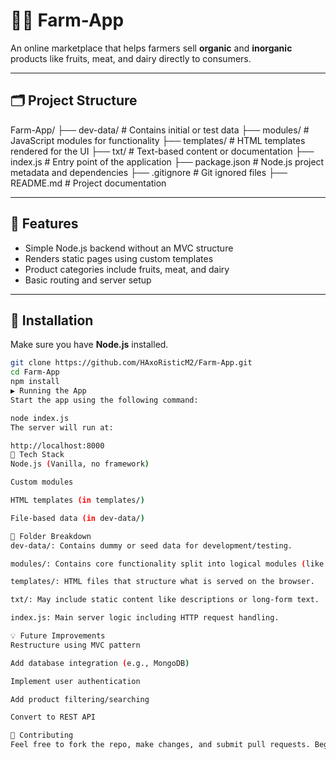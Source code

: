 # 🧑‍🌾 Farm-App

An online marketplace that helps farmers sell **organic** and **inorganic** products like fruits, meat, and dairy directly to consumers.

---

## 🗂️ Project Structure

Farm-App/
├── dev-data/ # Contains initial or test data
├── modules/ # JavaScript modules for functionality
├── templates/ # HTML templates rendered for the UI
├── txt/ # Text-based content or documentation
├── index.js # Entry point of the application
├── package.json # Node.js project metadata and dependencies
├── .gitignore # Git ignored files
├── README.md # Project documentation

---

## 🚀 Features

- Simple Node.js backend without an MVC structure
- Renders static pages using custom templates
- Product categories include fruits, meat, and dairy
- Basic routing and server setup

---

## 🔧 Installation

Make sure you have **Node.js** installed.

```bash
git clone https://github.com/HAxoRisticM2/Farm-App.git
cd Farm-App
npm install
▶️ Running the App
Start the app using the following command:

node index.js
The server will run at:

http://localhost:8000
🧱 Tech Stack
Node.js (Vanilla, no framework)

Custom modules

HTML templates (in templates/)

File-based data (in dev-data/)

📁 Folder Breakdown
dev-data/: Contains dummy or seed data for development/testing.

modules/: Contains core functionality split into logical modules (like file reading or routing).

templates/: HTML files that structure what is served on the browser.

txt/: May include static content like descriptions or long-form text.

index.js: Main server logic including HTTP request handling.

💡 Future Improvements
Restructure using MVC pattern

Add database integration (e.g., MongoDB)

Implement user authentication

Add product filtering/searching

Convert to REST API

🙌 Contributing
Feel free to fork the repo, make changes, and submit pull requests. Beginners are welcome!
